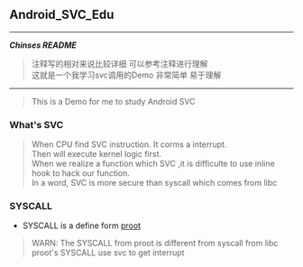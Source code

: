 ## Android_SVC_Edu

---
***Chinses README***

> 注释写的相对来说比较详细 可以参考注释进行理解<br>
> 这就是一个我学习svc调用的Demo 非常简单 易于理解

---

> This is a Demo for me to study Android SVC

### What's SVC

> When CPU find SVC instruction. It corms a interrupt.<br>
> Then will execute kernel logic first.<br>
> When we realize a function which SVC ,it is difficulte to use inline hook to hack our function.<br>
> In a word, SVC is more secure than syscall which comes from libc

### SYSCALL

- SYSCALL is a define form [proot](https://github.com/proot-me/proot)

> WARN: The SYSCALL from proot is different from syscall from libc <br> 
> proot's SYSCALL use svc to get interrupt